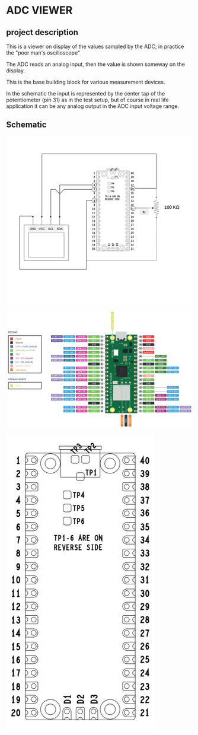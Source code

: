 # ADC VIEWER

## project description

This is a viewer on display of the values sampled by the ADC; in practice the "poor man's oscilloscope"

The ADC reads an analog input, then the value is shown someway on the display.

This is the base building block for various measurement devices.

In the schematic the input is represented by the center tap of the potentiometer (pin 31) as in the test setup, but of course in real life application it can be any analog output in the ADC input voltage range.

## Schematic

![schematic](images/adc_viewer_schematic.jpg "ADC Viewer schematic")

![pinout](images/raspberry_pi_pico_w_pinout.png "Raspberry pi pico w pinout")

![pin numbering](images/raspberry_pi_pico_physical_pin_numbering.png "Raspberry pi pico w pinout")
